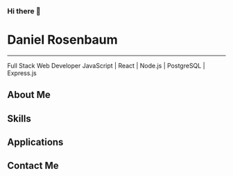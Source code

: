 ### Hi there 👋

<!--
**danielwrosenbaum/danielwrosenbaum** is a ✨ _special_ ✨ repository because its `README.md` (this file) appears on your GitHub profile.

Here are some ideas to get you started:

- 🔭 I’m currently working on ...
- 🌱 I’m currently learning ...
- 👯 I’m looking to collaborate on ...
- 🤔 I’m looking for help with ...
- 💬 Ask me about ...
- 📫 How to reach me: ...
- 😄 Pronouns: ...
- ⚡ Fun fact: ...
-->

# Daniel Rosenbaum
----------------------
Full Stack Web Developer
JavaScript | React | Node.js | PostgreSQL | Express.js 

## About Me

## Skills

## Applications

## Contact Me
